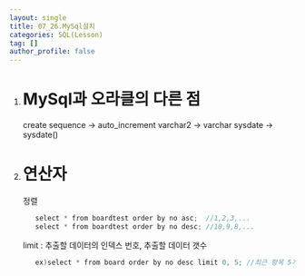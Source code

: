 ```yaml
---
layout: single
title: 07_26.MySql설치
categories: SQL(Lesson)
tag: []
author_profile: false
---
```


1. # MySql과 오라클의 다른 점 
   create sequence -> auto_increment
   varchar2 -> varchar
   sysdate -> sysdate()

1. # 연산자

   정렬
   ```cs
      select * from boardtest order by no asc;  //1,2,3,...
      select * from boardtest order by no desc; //10,9,8,...
   ```

   limit : 추출할 데이터의 인덱스 번호, 추출할 데이터 갯수
   ```cs
      ex)select * from board order by no desc limit 0, 5; //최근 항목 5개 검색
   ```   



